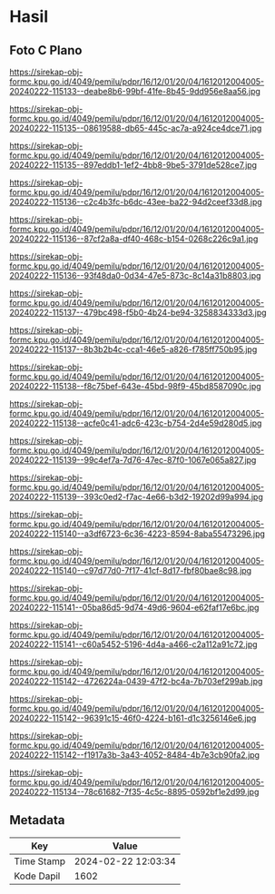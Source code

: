 # Hasil

## Foto C Plano

https://sirekap-obj-formc.kpu.go.id/4049/pemilu/pdpr/16/12/01/20/04/1612012004005-20240222-115133--deabe8b6-99bf-41fe-8b45-9dd956e8aa56.jpg

https://sirekap-obj-formc.kpu.go.id/4049/pemilu/pdpr/16/12/01/20/04/1612012004005-20240222-115135--08619588-db65-445c-ac7a-a924ce4dce71.jpg

https://sirekap-obj-formc.kpu.go.id/4049/pemilu/pdpr/16/12/01/20/04/1612012004005-20240222-115135--897eddb1-1ef2-4bb8-9be5-3791de528ce7.jpg

https://sirekap-obj-formc.kpu.go.id/4049/pemilu/pdpr/16/12/01/20/04/1612012004005-20240222-115136--c2c4b3fc-b6dc-43ee-ba22-94d2ceef33d8.jpg

https://sirekap-obj-formc.kpu.go.id/4049/pemilu/pdpr/16/12/01/20/04/1612012004005-20240222-115136--87cf2a8a-df40-468c-b154-0268c226c9a1.jpg

https://sirekap-obj-formc.kpu.go.id/4049/pemilu/pdpr/16/12/01/20/04/1612012004005-20240222-115136--93f48da0-0d34-47e5-873c-8c14a31b8803.jpg

https://sirekap-obj-formc.kpu.go.id/4049/pemilu/pdpr/16/12/01/20/04/1612012004005-20240222-115137--479bc498-f5b0-4b24-be94-3258834333d3.jpg

https://sirekap-obj-formc.kpu.go.id/4049/pemilu/pdpr/16/12/01/20/04/1612012004005-20240222-115137--8b3b2b4c-cca1-46e5-a826-f785ff750b95.jpg

https://sirekap-obj-formc.kpu.go.id/4049/pemilu/pdpr/16/12/01/20/04/1612012004005-20240222-115138--f8c75bef-643e-45bd-98f9-45bd8587090c.jpg

https://sirekap-obj-formc.kpu.go.id/4049/pemilu/pdpr/16/12/01/20/04/1612012004005-20240222-115138--acfe0c41-adc6-423c-b754-2d4e59d280d5.jpg

https://sirekap-obj-formc.kpu.go.id/4049/pemilu/pdpr/16/12/01/20/04/1612012004005-20240222-115139--99c4ef7a-7d76-47ec-87f0-1067e065a827.jpg

https://sirekap-obj-formc.kpu.go.id/4049/pemilu/pdpr/16/12/01/20/04/1612012004005-20240222-115139--393c0ed2-f7ac-4e66-b3d2-19202d99a994.jpg

https://sirekap-obj-formc.kpu.go.id/4049/pemilu/pdpr/16/12/01/20/04/1612012004005-20240222-115140--a3df6723-6c36-4223-8594-8aba55473296.jpg

https://sirekap-obj-formc.kpu.go.id/4049/pemilu/pdpr/16/12/01/20/04/1612012004005-20240222-115140--c97d77d0-7f17-41cf-8d17-fbf80bae8c98.jpg

https://sirekap-obj-formc.kpu.go.id/4049/pemilu/pdpr/16/12/01/20/04/1612012004005-20240222-115141--05ba86d5-9d74-49d6-9604-e62faf17e6bc.jpg

https://sirekap-obj-formc.kpu.go.id/4049/pemilu/pdpr/16/12/01/20/04/1612012004005-20240222-115141--c60a5452-5196-4d4a-a466-c2a112a91c72.jpg

https://sirekap-obj-formc.kpu.go.id/4049/pemilu/pdpr/16/12/01/20/04/1612012004005-20240222-115142--4726224a-0439-47f2-bc4a-7b703ef299ab.jpg

https://sirekap-obj-formc.kpu.go.id/4049/pemilu/pdpr/16/12/01/20/04/1612012004005-20240222-115142--96391c15-46f0-4224-b161-d1c3256146e6.jpg

https://sirekap-obj-formc.kpu.go.id/4049/pemilu/pdpr/16/12/01/20/04/1612012004005-20240222-115142--f1917a3b-3a43-4052-8484-4b7e3cb90fa2.jpg

https://sirekap-obj-formc.kpu.go.id/4049/pemilu/pdpr/16/12/01/20/04/1612012004005-20240222-115134--78c61682-7f35-4c5c-8895-0592bf1e2d99.jpg


## Metadata

| Key        | Value               |
| ---------- | ------------------- |
| Time Stamp | 2024-02-22 12:03:34 |
| Kode Dapil | 1602                |



